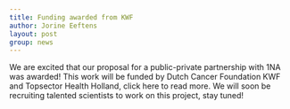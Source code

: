 ```yaml
---
title: Funding awarded from KWF
author: Jorine Eeftens
layout: post
group: news
---
```


We are excited that our proposal for a public-private partnership with 1NA was awarded! This work will be funded by Dutch Cancer Foundation KWF and Topsector Health Holland, click here to read more. We will soon be recruiting talented scientists to work on this project, stay tuned! 
